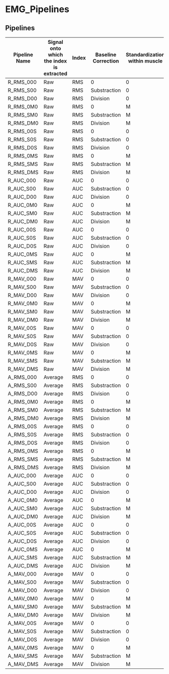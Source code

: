 # EMG_Pipelines


## Pipelines

| Pipeline Name | Signal onto which the index is extracted | Index | Baseline Correction | Standardization within muscle | Standardization within subject | Data reduction |
| ------------- | ---------------------------------------- | ----- | ------------------- | ----------------------------- | ------------------------------ | -------------- |
| R_RMS_000     | Raw                                      | RMS   | 0                   | 0                             | 0                              | Average        |
| R_RMS_S00     | Raw                                      | RMS   | Substraction        | 0                             | 0                              | Average        |
| R_RMS_D00     | Raw                                      | RMS   | Division            | 0                             | 0                              | Average        |
| R_RMS_0M0     | Raw                                      | RMS   | 0                   | M                             | 0                              | Average        |
| R_RMS_SM0     | Raw                                      | RMS   | Substraction        | M                             | 0                              | Average        |
| R_RMS_DM0     | Raw                                      | RMS   | Division            | M                             | 0                              | Average        |
| R_RMS_00S     | Raw                                      | RMS   | 0                   | 0                             | S                              | Average        |
| R_RMS_S0S     | Raw                                      | RMS   | Substraction        | 0                             | S                              | Average        |
| R_RMS_D0S     | Raw                                      | RMS   | Division            | 0                             | S                              | Average        |
| R_RMS_0MS     | Raw                                      | RMS   | 0                   | M                             | S                              | Average        |
| R_RMS_SMS     | Raw                                      | RMS   | Substraction        | M                             | S                              | Average        |
| R_RMS_DMS     | Raw                                      | RMS   | Division            | M                             | S                              | Average        |
| R_AUC_000     | Raw                                      | AUC   | 0                   | 0                             | 0                              | Average        |
| R_AUC_S00     | Raw                                      | AUC   | Substraction        | 0                             | 0                              | Average        |
| R_AUC_D00     | Raw                                      | AUC   | Division            | 0                             | 0                              | Average        |
| R_AUC_0M0     | Raw                                      | AUC   | 0                   | M                             | 0                              | Average        |
| R_AUC_SM0     | Raw                                      | AUC   | Substraction        | M                             | 0                              | Average        |
| R_AUC_DM0     | Raw                                      | AUC   | Division            | M                             | 0                              | Average        |
| R_AUC_00S     | Raw                                      | AUC   | 0                   | 0                             | S                              | Average        |
| R_AUC_S0S     | Raw                                      | AUC   | Substraction        | 0                             | S                              | Average        |
| R_AUC_D0S     | Raw                                      | AUC   | Division            | 0                             | S                              | Average        |
| R_AUC_0MS     | Raw                                      | AUC   | 0                   | M                             | S                              | Average        |
| R_AUC_SMS     | Raw                                      | AUC   | Substraction        | M                             | S                              | Average        |
| R_AUC_DMS     | Raw                                      | AUC   | Division            | M                             | S                              | Average        |
| R_MAV_000     | Raw                                      | MAV   | 0                   | 0                             | 0                              | Average        |
| R_MAV_S00     | Raw                                      | MAV   | Substraction        | 0                             | 0                              | Average        |
| R_MAV_D00     | Raw                                      | MAV   | Division            | 0                             | 0                              | Average        |
| R_MAV_0M0     | Raw                                      | MAV   | 0                   | M                             | 0                              | Average        |
| R_MAV_SM0     | Raw                                      | MAV   | Substraction        | M                             | 0                              | Average        |
| R_MAV_DM0     | Raw                                      | MAV   | Division            | M                             | 0                              | Average        |
| R_MAV_00S     | Raw                                      | MAV   | 0                   | 0                             | S                              | Average        |
| R_MAV_S0S     | Raw                                      | MAV   | Substraction        | 0                             | S                              | Average        |
| R_MAV_D0S     | Raw                                      | MAV   | Division            | 0                             | S                              | Average        |
| R_MAV_0MS     | Raw                                      | MAV   | 0                   | M                             | S                              | Average        |
| R_MAV_SMS     | Raw                                      | MAV   | Substraction        | M                             | S                              | Average        |
| R_MAV_DMS     | Raw                                      | MAV   | Division            | M                             | S                              | Average        |
| A_RMS_000     | Average                                  | RMS   | 0                   | 0                             | 0                              | 0              |
| A_RMS_S00     | Average                                  | RMS   | Substraction        | 0                             | 0                              | 0              |
| A_RMS_D00     | Average                                  | RMS   | Division            | 0                             | 0                              | 0              |
| A_RMS_0M0     | Average                                  | RMS   | 0                   | M                             | 0                              | 0              |
| A_RMS_SM0     | Average                                  | RMS   | Substraction        | M                             | 0                              | 0              |
| A_RMS_DM0     | Average                                  | RMS   | Division            | M                             | 0                              | 0              |
| A_RMS_00S     | Average                                  | RMS   | 0                   | 0                             | S                              | 0              |
| A_RMS_S0S     | Average                                  | RMS   | Substraction        | 0                             | S                              | 0              |
| A_RMS_D0S     | Average                                  | RMS   | Division            | 0                             | S                              | 0              |
| A_RMS_0MS     | Average                                  | RMS   | 0                   | M                             | S                              | 0              |
| A_RMS_SMS     | Average                                  | RMS   | Substraction        | M                             | S                              | 0              |
| A_RMS_DMS     | Average                                  | RMS   | Division            | M                             | S                              | 0              |
| A_AUC_000     | Average                                  | AUC   | 0                   | 0                             | 0                              | 0              |
| A_AUC_S00     | Average                                  | AUC   | Substraction        | 0                             | 0                              | 0              |
| A_AUC_D00     | Average                                  | AUC   | Division            | 0                             | 0                              | 0              |
| A_AUC_0M0     | Average                                  | AUC   | 0                   | M                             | 0                              | 0              |
| A_AUC_SM0     | Average                                  | AUC   | Substraction        | M                             | 0                              | 0              |
| A_AUC_DM0     | Average                                  | AUC   | Division            | M                             | 0                              | 0              |
| A_AUC_00S     | Average                                  | AUC   | 0                   | 0                             | S                              | 0              |
| A_AUC_S0S     | Average                                  | AUC   | Substraction        | 0                             | S                              | 0              |
| A_AUC_D0S     | Average                                  | AUC   | Division            | 0                             | S                              | 0              |
| A_AUC_0MS     | Average                                  | AUC   | 0                   | M                             | S                              | 0              |
| A_AUC_SMS     | Average                                  | AUC   | Substraction        | M                             | S                              | 0              |
| A_AUC_DMS     | Average                                  | AUC   | Division            | M                             | S                              | 0              |
| A_MAV_000     | Average                                  | MAV   | 0                   | 0                             | 0                              | 0              |
| A_MAV_S00     | Average                                  | MAV   | Substraction        | 0                             | 0                              | 0              |
| A_MAV_D00     | Average                                  | MAV   | Division            | 0                             | 0                              | 0              |
| A_MAV_0M0     | Average                                  | MAV   | 0                   | M                             | 0                              | 0              |
| A_MAV_SM0     | Average                                  | MAV   | Substraction        | M                             | 0                              | 0              |
| A_MAV_DM0     | Average                                  | MAV   | Division            | M                             | 0                              | 0              |
| A_MAV_00S     | Average                                  | MAV   | 0                   | 0                             | S                              | 0              |
| A_MAV_S0S     | Average                                  | MAV   | Substraction        | 0                             | S                              | 0              |
| A_MAV_D0S     | Average                                  | MAV   | Division            | 0                             | S                              | 0              |
| A_MAV_0MS     | Average                                  | MAV   | 0                   | M                             | S                              | 0              |
| A_MAV_SMS     | Average                                  | MAV   | Substraction        | M                             | S                              | 0              |
| A_MAV_DMS     | Average                                  | MAV   | Division            | M                             | S                              | 0              |
